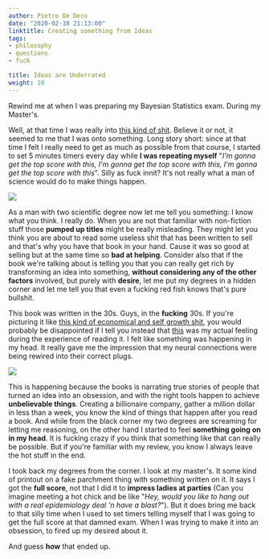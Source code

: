 ```yaml
---
author: Pietro De Deco
date: "2020-02-18 21:13:00"
linktitle: Creating something from Ideas
tags:
- philosophy
- questions
- fuck

title: Ideas are Underrated
weight: 10
---
```

Rewind me at when I was preparing my Bayesian Statistics exam. During my Master's.
<!--more-->

Well, at that time I was really into [this kind of shit](https://www.youtube.com/watch?v=xCoNh78UC4E). Believe it or not, it seemed to me that I was onto something. Long story short: since at that time I felt I really need to get as much as possible from that course, I started to set 5 minutes timers every day while **I was repeating myself** "*I'm gonna get the top score with this, I'm gonna get the top score with this, I'm gonna get the top score with this*". Silly as fuck innit? It's not really what a man of science would do to make things happen.

![](/img/ladder.jpg)

As a man with two scientific degree now let me tell you something: I know what you think. I really do. When you are not that familiar with non-fiction stuff those **pumped up titles** might be really misleading. They might let you think you are about to read some useless shit that has been written to sell and that's why you have that book in your hand. Cause it was so good at selling but at the same time so **bad at helping**. Consider also that if the book we're talking about is telling you that you can really get rich by transforming an idea into something, **without considering any of the other factors** involved, but purely with **desire**, let me put my degrees in a hidden corner and let me tell you that even a fucking red fish knows that's pure bullshit. 

This book was written in the 30s. Guys, in the **fucking** 30s. If you're picturing it like [this kind of economical and self growth shit](https://www.youtube.com/watch?v=PBAl9cchQac), you would probably be disappointed if I tell you instead that [this](https://www.youtube.com/watch?v=-B7-Vcdlld8) was my actual feeling during the experience of reading it. I felt like something was happening in my head. It really gave me the impression that my neural connections were being rewired into their correct plugs. 

![](/img/think_grow_rich.jpg)

This is happening because the books is narrating true stories of people that turned an idea into an obsession, and with the right tools happen to achieve **unbelievable things**. Creating a billionaire company, gather a million dollar in less than a week, you know the kind of things that happen after you read a book. And while from the black corner my two degrees are screaming for letting me reasoning, on the other hand I started to feel **something going on in my head**. It is fucking crazy if you think that something like that can really be possible. But if you're familiar with my review, you know I always leave the hot stuff in the end. 

I took back my degrees from the corner. I look at my master's. It some kind of printout on a fake parchment thing with something written on it. It says I got the **full score**, not that I did it to **impress ladies at parties** (Can you imagine meeting a hot chick and be like "*Hey, would you like to hang out with a real epidemiology deal 'n have a blast?*"). But it does bring me back to that silly time when I used to set timers telling myself that I was going to get the full score at that damned exam. When I was trying to make it into an obsession, to fired up my desired about it. 

And guess **how** that ended up. 
